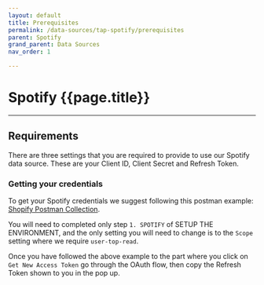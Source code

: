 ```yaml
---
layout: default
title: Prerequisites
permalink: /data-sources/tap-spotify/prerequisites
parent: Spotify
grand_parent: Data Sources
nav_order: 1

---
```


# Spotify {{page.title}}

---

## Requirements

There are three settings that you are required to provide to use our Spotify data source. These are your Client ID, Client Secret and Refresh Token.


### Getting your credentials

To get your Spotify credentials we suggest following this postman example: [Shopify Postman Collection](https://documenter.getpostman.com/view/583/spotify-playlist-generator/2MtDWP).

You will need to completed only step `1. SPOTIFY` of SETUP THE ENVIRONMENT, and the only setting you will need to change is to the `Scope` setting where we require `user-top-read`.

Once you have followed the above example to the part where you click on `Get New Access Token` go through the OAuth flow, then copy the Refresh Token shown to you in the pop up.
